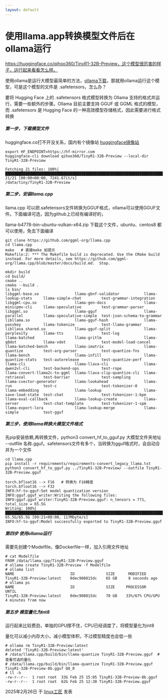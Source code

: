 ```yaml
---
layout: default
---
```


# 使用llama.app转换模型文件后在ollama运行

https://huggingface.co/qihoo360/TinyR1-32B-Preview，这个模型很厉害的样子，运行起来看看怎么样。

使用ollama是运行大模型最简单的方法，[ollama下载](https://ollama.com/download)，那就用ollama运行这个模型，可是这个模型的文件是 .safetensors，怎么办？

要将 Hugging Face 上的 .safetensors 格式模型转换为 Ollama 支持的格式并运行，需要一些额外的步骤。Ollama 目前主要支持 GGUF 或 GGML 格式的模型，而 .safetensors 是 Hugging Face 的一种高效模型存储格式，因此需要进行格式转换

##### 第一步，下载模型文件

huggingface.co打不开没关系，国内有个镜像站 [huggingface镜像站](https://hf-mirror.com)

```
export HF_ENDPOINT=https://hf-mirror.com
huggingface-cli download qihoo360/TinyR1-32B-Preview --local-dir TinyR1-32B-Preview

Fetching 21 files: 100%|█████████████████████████████████████████████████████████████████████████| 21/21 [00:00<00:00, 7241.67it/s]
/data/tiny/TinyR1-32B-Preview
```

##### 第二步，安装llama.cpp

llama.cpp 可以把.safetensors文件转换为GGUF格式，ollama可以使用GGUF文件。下面编译可选，因为github上已经有编译好的，

llama-b4778-bin-ubuntu-vulkan-x64.zip   下载这个文件，ubuntu、centos8 都可以使用，免去下面编译

```
git clone https://github.com/ggml-org/llama.cpp
cd llama.cpp
make   # 直接make 如提示
Makefile:2: *** The Makefile build is deprecated. Use the CMake build instead. For more details, see https://github.com/ggml-org/llama.cpp/blob/master/docs/build.md.  Stop.

mkdir build
cd build/
cmake ..
cmake --build . 
ls bin/
libggml-base.so                llama-gbnf-validator           llama-lookup-stats     llama-simple-chat         test-grammar-integration
libggml-cpu.so                 llama-gen-docs                 llama-minicpmv-cli     llama-speculative         test-grammar-parser
libggml.so                     llama-gguf                     llama-parallel         llama-speculative-simple  test-json-schema-to-grammar
libllama.so                    llama-gguf-hash                llama-passkey          llama-tokenize            test-llama-grammar
libllava_shared.so             llama-gguf-split               llama-perplexity       llama-tts                 test-log
llama-batched                  llama-gritlm                   llama-q8dot            llama-vdot                test-model-load-cancel
llama-batched-bench            llama-imatrix                  llama-quantize         test-arg-parser           test-quantize-fns
llama-bench                    llama-infill                   llama-quantize-stats   test-autorelease          test-quantize-perf
llama-cli                      llama-llava-cli                llama-qwen2vl-cli      test-backend-ops          test-rope
llama-convert-llama2c-to-ggml  llama-llava-clip-quantize-cli  llama-retrieval        test-barrier              test-sampling
llama-cvector-generator        llama-lookahead                llama-run              test-c                    test-tokenizer-0
llama-embedding                llama-lookup                   llama-save-load-state  test-chat                 test-tokenizer-1-bpe
llama-eval-callback            llama-lookup-create            llama-server           test-chat-template        test-tokenizer-1-spm
llama-export-lora              llama-lookup-merge             llama-simple           test-gguf
```

##### 第三步，使用llama转换大模型文件格式

先pip安装依赖,再转换文件，python3 convert_hf_to_gguf.py 大模型文件夹地址 --outfile 名称.gguf。safetensors文件有多个，当转换为gguf格式时，会自动合并为一个文件

```
cd llama.cpp
pip install -r requirements/requirements-convert_legacy_llama.txt
python3 convert_hf_to_gguf.py ../TinyR1-32B-Preview/ --outfile TinyR1-32B-Preview.gguf

torch.bfloat16 --> F16   # 转换为 F16精度
torch.bfloat16 --> F32
INFO:hf-to-gguf:Set model quantization version
INFO:gguf.gguf_writer:Writing the following files:
INFO:gguf.gguf_writer:TinyR1-32B-Preview.gguf: n_tensors = 771, total_size = 65.5G
Writing: 100%|██████████████████████████████████████████████████████████████████████████████████████| 65.5G/65.5G [09:21<00:00, 117Mbyte/s]
INFO:hf-to-gguf:Model successfully exported to TinyR1-32B-Preview.gguf
```

##### 第四步 使用ollama运行

需要先创建个Modelfile，像Dockerfile一样，加入引用文件地址

```
# cat Modelfile 
FROM /data/llama.cpp/TinyR1-32B-Preview.gguf
# ollama create TinyR1-32B-Preview -f Modelfile
# ollama list 
NAME                         ID              SIZE      MODIFIED      
TinyR1-32B-Preview:latest    0dec908815dc    65 GB     8 seconds ago 
# ollama ps
NAME                         ID              SIZE     PROCESSOR          UNTIL              
TinyR1-32B-Preview:latest    0dec908815dc    70 GB    33%/67% CPU/GPU    4 minutes from now  
```

##### 第五步 模型量化为int8

运行起来比较费劲，单独的GPU撑不住，CPU已经调度了，将模型量化为int8

量化可以减小内存大小，减小模型体积，不过模型精度也会低一些

```
# ollama rm TinyR1-32B-Preview:latest
deleted 'TinyR1-32B-Preview:latest'
# /data/llama.cpp/build/bin/llama-quantize TinyR1-32B-Preview.gguf  # 查看可选的量化
# /data/llama.cpp/build/bin/llama-quantize TinyR1-32B-Preview.gguf TinyR1-32B-Preview-8b.gguf Q8_0
# ll -h
-rw-r--r--  1 root root  33G Feb 25 15:05 TinyR1-32B-Preview-8b.gguf
-rw-r--r--  1 root root  62G Feb 25 12:30 TinyR1-32B-Preview.gguf
```


2025年2月26日 于 [linux工匠](https://bbotte.github.io/) 发表
